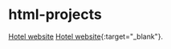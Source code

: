 # html-projects
<a href="https://manismk.github.io/html-projects/hotel_website/">Hotel website</a>
[Hotel website](https://manismk.github.io/html-projects/hotel_website/){:target="_blank"}.
